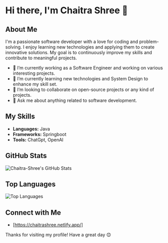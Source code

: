 # Hi there, I'm Chaitra Shree 👋

## About Me
I'm a passionate software developer with a love for coding and problem-solving. I enjoy learning new technologies and applying them to create innovative solutions. My goal is to continuously improve my skills and contribute to meaningful projects.

- 🔭 I’m currently working as a Software Engineer and working on various interesting projects.
- 🌱 I’m currently learning new technologies and System Design to enhance my skill set.
- 👯 I’m looking to collaborate on open-source projects or any kind of projects.
- 💬 Ask me about anything related to software development.

## My Skills
- **Languages:** Java
- **Frameworks:** Springboot
- **Tools:** ChatGpt, OpenAI

## GitHub Stats
![Chaitra-Shree's GitHub Stats](https://github-readme-stats.vercel.app/api?username=Chaitra-Shree&show_icons=true&theme=radical)

## Top Languages
![Top Languages](https://github-readme-stats.vercel.app/api/top-langs/?username=Chaitra-Shree&layout=compact&theme=radical)

## Connect with Me
- [https://chaitrashree.netlify.app/]

Thanks for visiting my profile! Have a great day 😊
